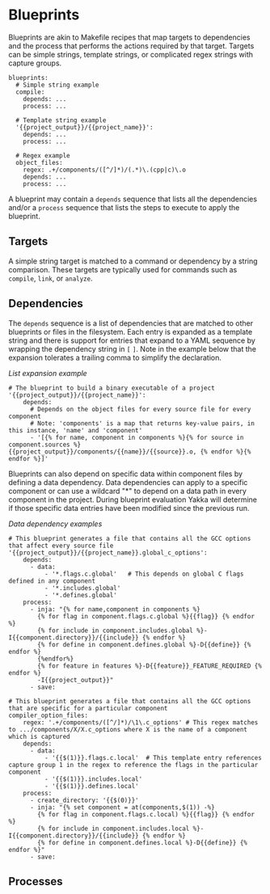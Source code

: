 # Blueprints
Blueprints are akin to Makefile recipes that map targets to dependencies and the process that performs the actions required by that target.
Targets can be simple strings, template strings, or complicated regex strings with capture groups.

```
blueprints:
  # Simple string example
  compile:
    depends: ...
    process: ...

  # Template string example
  '{{project_output}}/{{project_name}}':
    depends: ...
    process: ...

  # Regex example
  object_files:
    regex: .+/components/([^/]*)/(.*)\.(cpp|c)\.o
    depends: ...
    process: ...
```

A blueprint may contain a `depends` sequence that lists all the dependencies and/or a `process` sequence that lists the steps to execute to apply the blueprint.

## Targets
A simple string target is matched to a command or dependency by a string comparison.
These targets are typically used for commands such as `compile`, `link`, or `analyze`.

## Dependencies
The `depends` sequence is a list of dependencies that are matched to other blueprints or files in the filesystem.
Each entry is expanded as a template string and there is support for entries that expand to a YAML sequence by wrapping the dependency string in `[` `]`. Note in the example below that the expansion tolerates a trailing comma to simplify the declaration.

*List expansion example*
```
# The blueprint to build a binary executable of a project
'{{project_output}}/{{project_name}}':
    depends:
      # Depends on the object files for every source file for every component
      # Note: 'components' is a map that returns key-value pairs, in this instance, 'name' and 'component'
      - '[{% for name, component in components %}{% for source in component.sources %}{{project_output}}/components/{{name}}/{{source}}.o, {% endfor %}{% endfor %}]'
```

Blueprints can also depend on specific data within component files by defining a data dependency. Data dependencies can apply to a specific component or can use a wildcard "*" to depend on a data path in every component in the project. During blueprint evaluation Yakka will determine if those specific data entries have been modified since the previous run.

*Data dependency examples*
```
# This blueprint generates a file that contains all the GCC options that affect every source file
'{{project_output}}/{{project_name}}.global_c_options':
    depends:
      - data:
          - '*.flags.c.global'   # This depends on global C flags defined in any component
          - '*.includes.global'
          - '*.defines.global'
    process:
      - inja: "{% for name,component in components %}
        {% for flag in component.flags.c.global %}{{flag}} {% endfor %}
        {% for include in component.includes.global %}-I{{component.directory}}/{{include}} {% endfor %}
        {% for define in component.defines.global %}-D{{define}} {% endfor %}
        {%endfor%}
        {% for feature in features %}-D{{feature}}_FEATURE_REQUIRED {% endfor %}
        -I{{project_output}}"
      - save:
```
```
# This blueprint generates a file that contains all the GCC options that are specific for a particular component
compiler_option_files:
    regex: '.+/components/([^/]*)/\1\.c_options' # This regex matches to .../components/X/X.c_options where X is the name of a component which is captured
    depends:
      - data:
          - '{{$(1)}}.flags.c.local'  # This template entry references capture group 1 in the regex to reference the flags in the particular component
          - '{{$(1)}}.includes.local'
          - '{{$(1)}}.defines.local'
    process:
      - create_directory: '{{$(0)}}'
      - inja: "{% set component = at(components,$(1)) -%}
        {% for flag in component.flags.c.local) %}{{flag}} {% endfor %}
        {% for include in component.includes.local %}-I{{component.directory}}/{{include}} {% endfor %}
        {% for define in component.defines.local %}-D{{define}} {% endfor %}"
      - save:
```

## Processes